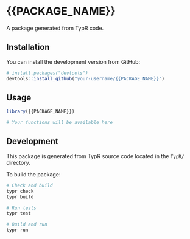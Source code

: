 # {{PACKAGE_NAME}}

A package generated from TypR code.

## Installation

You can install the development version from GitHub:

```r
# install.packages("devtools")
devtools::install_github("your-username/{{PACKAGE_NAME}}")
```

## Usage

```r
library({{PACKAGE_NAME}})

# Your functions will be available here
```

## Development

This package is generated from TypR source code located in the `TypR/` directory.

To build the package:

```bash
# Check and build
typr check
typr build

# Run tests
typr test

# Build and run
typr run
```
